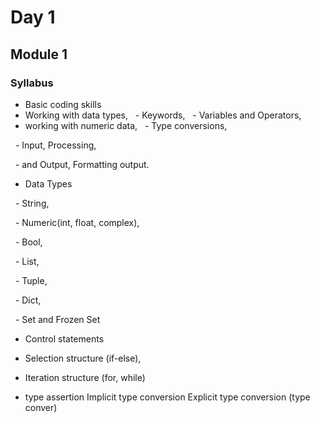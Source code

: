 # Day 1



## Module 1 

### Syllabus 

- Basic coding skills
- Working with data types,
  - Keywords,
  - Variables and Operators,
- working with numeric data,
  - Type conversions,

  - Input, Processing,

  - and Output, Formatting output.

- Data Types

  - String,

  - Numeric(int, float, complex),

  - Bool,

  - List,

  - Tuple,

  - Dict,

  - Set and Frozen Set

- Control statements

- Selection structure (if-else),

- Iteration structure (for, while)

- type assertion 
Implicit type conversion
Explicit type conversion (type conver)